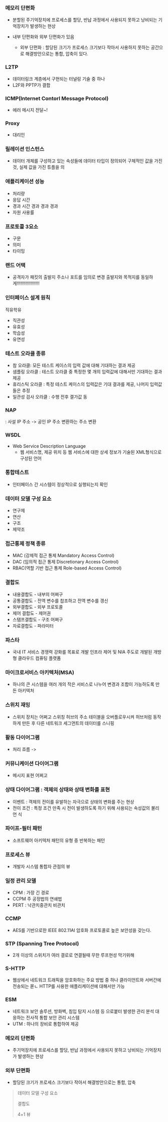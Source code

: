 ### 메모리 단편화

- 분할된 주기억장치에 프로세스를 할당, 반납 과정에서 사용되지 못하고 낭비되는 기억장치가 발생하는 현상

- 내부 단편화와 외부 단편화가 있음
  - 외부 단편화 : 할당된 크기가 프로세스 크기보다 작아서 사용하지 못하는 공간으로 해결방안으로는 통합, 압축이 있다.

### L2TP

- 데이터링크 계층에서 구현되는 터널링 기술 중 하나
- L2F와 PPTP가 결합

### ICMP(Internet Contorl Message Protocol)

- 에러 메시지 전달~!

### Proxy

- 대리인

### 릴레이션 인스턴스

- 데이터 개체를 구성하고 있는 속성들에 데이터 타입이 정의되어 구체적인 값을 가진 것, 실제 값을 가진 튜플을 의

### 애플리케이션 성능

- 처리량
- 응답 시간
- 경과 시간 경과 경과 경과
- 자원 사용률

### 프로토콜 3요소

- 구문
- 의미
- 타이밍

### 랜드 어택

- 공격자가 패킷의 출발지 주소나 포트를 임의로 변경 출발지와 목적지를 동일하게!!!!!!!!!!!!!!!!!!

### 인터페이스 설계 원칙

직유학유

- 직관성
- 유효성
- 학습성
- 유연성

### 테스트 오라클 종류

- 참 오라클: 모든 테스트 케이스의 입력 값에 대해 기대하는 결과 제공
- 샘플링 오라클 : 테스트 오라클 중 특정한 몇 개의 입력값에 대해서만 기대하는 결과 제공
- 휴리스틱 오라클 : 특정 테스트 케이스의 입력값은 기대 결과를 제공, 나머지 입력값들은 추정
- 일관성 검사 오라클 : 수행 전후 결가값 동

### NAP

: 사설 IP 주소 -> 공인 IP 주소 변환하는 주소 변환

### WSDL

- Web Service Description Language
  - 웹 서비스명, 제공 위치 등 웹 서비스에 대한 상세 정보가 기술된 XML형식으로 구성된 언어

### 통합테스트

- 인터페이스 간 시스템이 정상적으로 실행되는지 확인

### 데이터 모델 구성 요소

- 연구제
- 연산
- 구조
- 제약조

### 접근통제 정책 종류

- MAC (강제적 접근 통제 Mandatory Access Control)
- DAC (임의적 접근 통제 Discretionary Access Control)
- RBAC(역할 기반 접근 통제 Role-based Access Control)

### 결합도

- 내용결합도 - 내부의 어쩌구
- 공통결합도 - 전역 변수를 찹조하고 전역 변수를 갱신
- 외부결합도 - 외부 프로토콜
- 제어 결합도 - 제어권
- 스탬프결합도 - 구조 어쩌구
- 자료결합도 - 파라미터

### 파스타

- 국내 IT 서비스 경쟁력 강화를 목표로 개발 인프라 제어 및 NIA 주도로 개발된 개방형 클라우드 컴퓨팅 플랫폼

### 마이크로서비스 아키텍처(MSA)

- 하나의 큰 시스템을 여러 개의 작은 서비스로 나누어 변경과 조합이 가능하도록 만든 아키텍처

### 스위치 재밍

- 스위치 장치는 어쩌고 스위칭 허브의 주소 테이블을 오버플로우시켜 허브처럼 동작하게 만든 후 다른 네트워크 세그먼트의 데이터를 스니핑

### 활동 다이어그램

- 처리 흐름 ->

### 커뮤니케이션 다이어그램

- 메시지 표현 어쩌고

### 상태 다이어그램 : 객체의 상태와 상태 변화를 표현

- 이벤트 : 객체의 전이를 유발하는 자극으로 상태의 변화를 주는 현상
- 전이 조건 : 특정 조건 만족 시 전이 발생하도록 하기 위해 사용되는 속성값의 불리언 식

### 파이프-필터 패턴

- 소프트웨어 아키텍처 패턴의 유형 중 반복하는 패턴

### 프로세스 뷰

- 개발자 시스템 통합자 관점의 뷰

### 일정 관리 모델

- CPM : 가장 긴 경로
- CCPM 주 공정법의 연쇄법
- PERT : 낙관치중관치 비관치

### CCMP

- AES를 기반으로한 IEEE 802.11AI 암호화 프로토콜로 높은 보안성을 갖는다.

### STP (Spanning Tree Protocol)

- 2개 이상의 스위치가 여러 결로로 연결될때 무한 루프현성 막기위해

### S-HTTP

- 웹상에서 네트워크 트래픽을 암호화하는 주요 방법 중 하나 클라이언트와 서버간에 전송되는 몯ㄴ HTTP를 사용한 애플리케이션에 대해서만 가능

### ESM

- 네트워크 보안 솔루션, 방화벽, 침입 탐지 시스템 등 으로붙터 발생한 관리 분석 대응하는 전사적 통합 보안 관리 시스템
- UTM : 하나의 장비로 통합하여 제공

### 메모리 단편화

- 주기억장치에 프로세스를 할당, 반납 과정에서 사용되지 못하고 낭비되는 기억장치가 발생하는 현상

### 외부 단편화

- 할당된 크기가 프로세스 크기보다 작아서 해결방안으로는 통합, 압축

> 데이터 모델 구성 요소
>
> 
>
> 결합도
> 
>
> 4+1 뷰
>
> 

